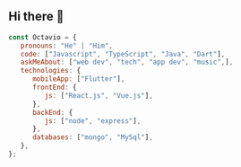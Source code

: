 ## Hi there 👋

<!--
**octavio-corzo/octavio-corzo** is a ✨ _special_ ✨ repository because its `README.md` (this file) appears on your GitHub profile.

Here are some ideas to get you started:

- 🔭 I’m currently working on ...
- 🌱 I’m currently learning ...
- 👯 I’m looking to collaborate on ...
- 🤔 I’m looking for help with ...
- 💬 Ask me about ...
- 📫 How to reach me: ...
- 😄 Pronouns: ...
- ⚡ Fun fact: ...
-->

```js
const Octavio = {
   pronouns: "He" | "Him",
   code: ["Javascript", "TypeScript", "Java", "Dart"],
   askMeAbout: ["web dev", "tech", "app dev", "music",],
   technologies: {
      mobileApp: ["Flutter"],
      frontEnd: {
         js: ["React.js", "Vue.js"],
      },
      backEnd: {
         js: ["node", "express"],
      },
      databases: ["mongo", "MySql"],
   },
};
```
